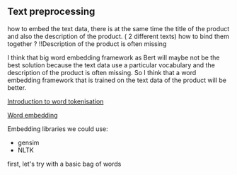 ## Text preprocessing

how to embed the text data, there is at the same time the title of the product and also the description of the product. ( 2 different texts) how to bind them together ?
!!Description of the product is often missing

I think that big word embedding framework as Bert will maybe not be the best solution because the text data use a particular vocabulary and the description of the product is often missing. So I think that a word embedding framework that is trained on the text data of the product will be better.

[Introduction to word tokenisation](https://scikit-learn.org/stable/tutorial/text_analytics/working_with_text_data.html)

[Word embedding](https://machinelearningmastery.com/what-are-word-embeddings/)

Embedding libraries we could use:

- gensim
- NLTK

first, let's try with a basic bag of words
